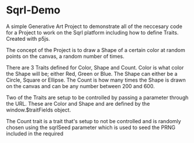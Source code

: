 # Sqrl-Demo
A simple Generative Art Project to demonstrate all of the neccesary code for a Project to work on the Sqrl platform including how to define Traits. Created with p5js.

The concept of the Project is to draw a Shape of a certain color at random points on the canvas, a random number of times.

There are 3 Traits defined for Color, Shape and Count. Color is what color the Shape will be; either Red, Green or Blue. The Shape can either be a Circle, Square or Ellipse. The Count is how many times the Shape is drawn on the canvas and can be any number between 200 and 600.

Two of the Traits are setup to be controlled by passing a parameter through the URL. These are Color and Shape and are defined by the window.$traitFields object.

The Count trait is a trait that's setup to not be controlled and is randomly chosen using the sqrlSeed parameter which is used to seed the PRNG included in the required <script> in the <head> of the index.html.

The Project is hosted here: https://sqrl-root.s3.filebase.com/sqrl-demo/index.html

The sqrlSeed parameter must always be passed into the URL for the code to work because the PRNG must be seeded with something like this:
https://sqrl-root.s3.filebase.com/sqrl-demo/index.html?sqrlSeed=0123456789ABCDEF
  
If neither of the two parameters for color or shape are passed in, the code chooses a random color and shape from the options Red, Green, Blue and Circle, Square, Ellipse respectively by using the random_choice function of the PRNG which gets seeded by the sqrlSeed parameter.
  
Notice if you pass in a different seed value, a different output is generated, like this:
https://sqrl-root.s3.filebase.com/sqrl-demo/index.html?sqrlSeed=LNaja1cn8cJSmAwgL6ZoV6cfrjP99EMxnm8mptE664DuzUisGwCtjnwbLrfB37SC 

If we pass a color value through the URL like this:
https://sqrl-root.s3.filebase.com/sqrl-demo/index.html?sqrlSeed=123456789ABCDEF&color=Green

The code always outputs a Green colored shape and the Shape and Count traits are still random.

If we pass both color and shape values through the URL like this:
https://sqrl-root.s3.filebase.com/sqrl-demo/index.html?sqrlSeed=123456789ABCDEF&color=Green&shape=Circle

The code always outputs Green colored Circles but the Count trait is still random and can be any number between 200 and 600.

This demonstrates how to define contolled Traits with the window.$traitFields object, how to use conditional logic to look for Trait parameter(s) in the URL and if not found, pick a random value for the Trait. It also demonstrates how to have a Trait that isn't controlled through a parameter and is always random respective to the sqrlSeed.

If you have questions or need help and support, please join our <a href="https://discord.gg/XZ6AqN95" target="_blank">Discord server</a> and seek guideance from the community or team.

